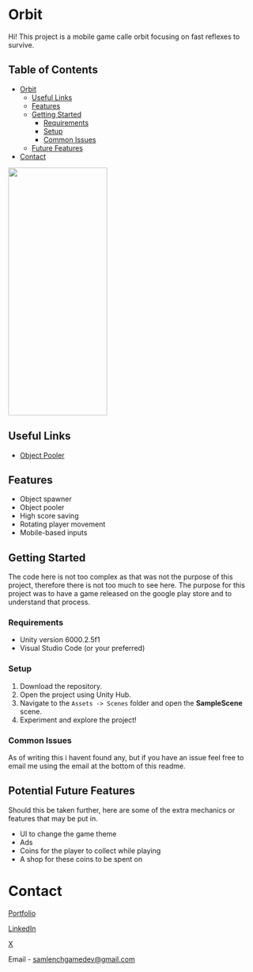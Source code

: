 # Orbit

Hi! This project is a mobile game calle orbit focusing on fast reflexes to survive.

## Table of Contents
- [Orbit](#orbit)
  * [Useful Links](#useful-links)
  * [Features](#features)
  * [Getting Started](#getting-started)
    + [Requirements](#requirements)
    + [Setup](#setup)
    + [Common Issues](#common-issues)
  * [Future Features](#potential-future-features)
- [Contact](#contact)

<img src="https://github.com/user-attachments/assets/f9325070-beb4-458f-a657-9e5ce5405f74" height="500" width="200"/>

## Useful Links
- [Object Pooler](https://github.com/lenchsam/Oribit/blob/main/Oribit/Assets/Scripts/ObjectPooler.cs)


## Features

 - Object spawner
 - Object pooler
 - High score saving
 - Rotating player movement
 - Mobile-based inputs

## Getting Started
The code here is not too complex as that was not the purpose of this project, therefore there is not too much to see here. The purpose for this project was to have a game released on the google play store and to understand that process.
### Requirements

 - Unity version 6000.2.5f1
 - Visual Studio Code (or your preferred)

### Setup
 1. Download the repository. 
 2. Open the project using Unity Hub.
 3. Navigate to the `Assets -> Scenes` folder and open the **SampleScene** scene.
 4. Experiment and explore the project!

### Common Issues
As of writing this i havent found any, but if you have an issue feel free to email me using the email at the bottom of this readme.

## Potential Future Features
Should this be taken further, here are some of the extra mechanics or features that may be put in.
 - UI to change the game theme
 - Ads
 - Coins for the player to collect while playing
 - A shop for these coins to be spent on
# Contact
[Portfolio](https://lenchsam.com)

[LinkedIn](https://www.linkedin.com/in/sam-lench-8586b6279/)

[X](https://x.com/SamLenchGameDev)

Email - samlenchgamedev@gmail.com
